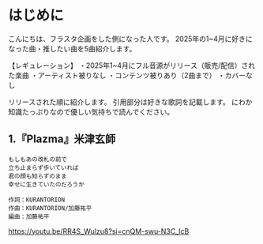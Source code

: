 # はじめに

こんにちは、フラスタ企画をした側になった人です。
2025年の1~4月に好きになった曲・推したい曲を5曲紹介します。

【レギュレーション】
・2025年1~4月にフル音源がリリース（販売/配信）された楽曲
・アーティスト被りなし
・コンテンツ被りあり（2曲まで）
・カバーなし

リリースされた順に紹介します。
引用部分は好きな歌詞を記載します。
にわか知識たっぷりなので優しい気持ちで読んでください。

## 1.『Plazma』米津玄師

    もしもあの改札の前で
    立ち止まらず歩いていれば
    君の顔も知らずのまま
    幸せに生きていたのだろうか

    作詞：KURANTORION
    作曲：KURANTORION/加藤祐平
    編曲：加藤祐平

https://youtu.be/RR4S_Wulzu8?si=cnQM-swu-N3C_IcB
